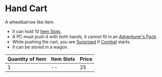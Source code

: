 # Hand Cart

A wheelbarrow like item.

- It can hold 10 [Item Slots](../../../../Player%20Characters/Derived%20Statistics/Item%20Slots.md).
- A PC must push it with both hands, it cannot fit in an [Adventurer's Pack](../100%20Coins/Adventurer's%20Pack.md).
- While pushing the cart, you are [Surprised](../../../Conditions/Surprised.md) if [Combat](../../../../Game%20Procedures/Combat.md) starts.
- It can be stored in a wagon.

| Quantity of Item | Item Slots | Price |
| ---------------- | ---------- | ----- |
| 1                | --         | 25    |
